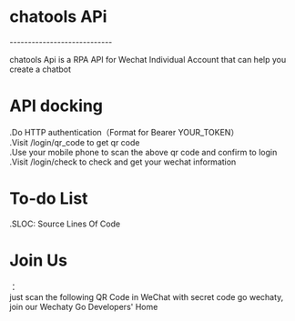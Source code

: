 <h1>chatools APi</h1>
----------------------------
<p>chatools Api is a RPA API for Wechat Individual Account that can help you create a chatbot</p>

<h1>API docking</h1>
.Do HTTP authentication（Format for Bearer YOUR_TOKEN）<br/>
.Visit /login/qr_code to get qr code<br/>
.Use your mobile phone to scan the above qr code and confirm to login<br/>
.Visit /login/check to check and get your wechat information

<h1>To-do List</h1>
.SLOC: Source Lines Of Code

<h1>Join Us</h1>：<br/>
just scan the following QR Code in WeChat with secret code go wechaty, join our Wechaty Go Developers' Home
